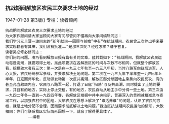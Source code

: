 ### 抗战期间解放区农民三次要求土地的经过

1947-01-28
第3版()
专栏：读者顾问

    抗战期间解放区农民三次要求土地的经过
    为大家作顾问请大家当顾问大家有问尽管问不懂再向大家问编辑同志：
    我们学习元旦薄一波同志的“新年献词——回顾与前瞻”中有“在抗战期间，农民曾三次伸出手来要求实现耕者有其田，我们没有批准……”是那三次呢？经过怎样？请予答复。
    读者吴必修必修同志：
    你们问的问题，凑巧看到解放日报有篇有关的文章，兹转载如下：“抗战期间，我解放区农民运动每逢高潮，就要取得土地，虽此项要求在各解放区的时间与次数不尽相同，但就整个解放区看，规模较大者有三次：第一次是在一九三七年秋至一九三八年初，当时八路军向敌后进军，人心大振，农民纷纷参军参战，并要求解决土地问题。第二次在一九三九年下半年至一九四○年上半年，日寇回师华北，反动派发动第一次反共高潮，解放区部分顽固地主乘势向农民反攻，有的甚至充当敌顽内应，农民与八路军一起，打退了日寇‘扫荡’与反共高潮，同时提出了土地的要求，并且有的地方，实际上停止交租，有的地方，农民自动从地主手中分得一些土地。第三次由一九四二年冬一直到一九四四年春，各解放区根据中共中央指示，普遍深入的贯彻减租减息与查减工作，以加强农村中的团结，大部农民在思想上解决了‘谁活养谁’的问题，认识了农民的穷根，就是土地分配不合理，因而要求彻底解决土地问题。”我边区抗战期间农民运动的情形，大致相同；你们可联系我区实际情形回想一下，就会了解得更具体了。
              ——编者
